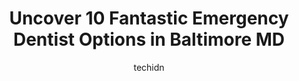 ---
layout: ampstory
image: https://i0.wp.com/www.depkes.org/wp-content/uploads/2023/06/emergency-dentist-0-in-baltimore-md-1685768338.jpeg?resize=640,853
author: techidn
featured: false
description: Discover the impressive array of Emergency Dentist options in Baltimore MD, where you can find 10 of the largest Emergency Dentist establishments in the area. From renowned classics to hidde
title: Uncover 10 Fantastic Emergency Dentist Options in Baltimore MD
cover:
   title: Uncover 10 Fantastic Emergency Dentist Options in Baltimore MD
   subtitle: Rickpate
   background: https://www.depkes.org/wp-content/uploads/2023/06/emergency-dentist-0-in-baltimore-md-1685768338.jpeg

pages: 
 - layout: thirds
   top: <h1>#1 Dental One Associates of Cross Keys</h1>
   bottom: "<p>I have been a patient (general dentistry and orthodontics) of this practice for over 15 years. Orthodontist Dr. Huynh is FABULOUS! She has treated both my children and me</p>"
   background: https://www.depkes.org/wp-content/uploads/2023/06/emergency-dentist-1-in-baltimore-md-1685768339.jpeg
   backgroundblur: true
 - layout: thirds
   top: <h1>#2 Smiles R Us Dentistry</h1>
   bottom: "<p>Best cleaning I got in many many years. My hygienist Star was so good, all the staff were super friendly. I told the receptionist I was having a hard time getting an appo</p>"
   background: https://www.depkes.org/wp-content/uploads/2023/06/emergency-dentist-2-in-baltimore-md-1685768339.jpeg
   cta:
      link: https://www.depkes.org/blog/uncover-10-fantastic-emergency-dentist-options-in-baltimore-md/
      text: Uncover 10 Fantastic Emergency Dentist Options in Baltimore MD
 - layout: thirds
   top: <h1>#3 Quest Dental</h1>
   bottom: "<p>1000 E Eager St, Baltimore, MD 21202, United States</p>"
   background: https://www.depkes.org/wp-content/uploads/2023/06/emergency-dentist-3-in-baltimore-md-1685768339.jpeg
   cta:
      link: https://www.depkes.org/blog/uncover-10-fantastic-emergency-dentist-options-in-baltimore-md/
      text: Uncover 10 Fantastic Emergency Dentist Options in Baltimore MD
 - layout: thirds
   top: <h1>#4 Family Dental Care</h1>
   bottom: "<p>5801 Ritchie Hwy, Baltimore, MD 21225, United States</p>"
   background: https://images.unsplash.com/photo-1549241520-425e3dfc01cb?ixlib=rb-4.0.3&ixid=MnwxMjA3fDB8MHxwaG90by1wYWdlfHx8fGVufDB8fHx8&auto=format&fit=crop&w=640&h=853&q=80
   cta:
      link: https://www.depkes.org/blog/uncover-10-fantastic-emergency-dentist-options-in-baltimore-md/
      text: Uncover 10 Fantastic Emergency Dentist Options in Baltimore MD
 - layout: thirds
   top: <h1>#5 Canton Crossing Dental - Baltimore</h1>
   bottom: "<p>838 S Conkling St, Baltimore, MD 21224, United States</p>"
   background: https://images.unsplash.com/photo-1531169509526-f8f1fdaa4a67?ixlib=rb-4.0.3&ixid=MnwxMjA3fDB8MHxwaG90by1wYWdlfHx8fGVufDB8fHx8&auto=format&fit=crop&w=640&h=853&q=80
   cta:
      link: https://www.depkes.org/blog/uncover-10-fantastic-emergency-dentist-options-in-baltimore-md/
      text: Uncover 10 Fantastic Emergency Dentist Options in Baltimore MD
 - layout: thirds
   top: <h1>#6 Smiles R Us Dentistry</h1>
   bottom: "<p>5450 Reisterstown Rd #201, Baltimore, MD 21215, United States</p>"
   background: https://images.unsplash.com/photo-1540457036297-448b6b99e91c?ixlib=rb-4.0.3&ixid=MnwxMjA3fDB8MHxwaG90by1wYWdlfHx8fGVufDB8fHx8&auto=format&fit=crop&w=640&h=853&q=80
   cta:
      link: https://www.depkes.org/blog/uncover-10-fantastic-emergency-dentist-options-in-baltimore-md/
      text: Uncover 10 Fantastic Emergency Dentist Options in Baltimore MD
 - layout: thirds
   top: <h1>#7 Harbor East Dental</h1>
   bottom: "<p>1001 Fleet St r, Baltimore, MD 21202, United States</p>"
   background: https://images.unsplash.com/photo-1608501821300-4f99e58bba77?ixlib=rb-4.0.3&ixid=MnwxMjA3fDB8MHxwaG90by1wYWdlfHx8fGVufDB8fHx8&auto=format&fit=crop&w=640&h=853&q=80
   cta:
      link: https://www.depkes.org/blog/uncover-10-fantastic-emergency-dentist-options-in-baltimore-md/
      text: Uncover 10 Fantastic Emergency Dentist Options in Baltimore MD
 - layout: thirds
   middle: Continue reading...
   background: https://images.unsplash.com/photo-1553949345-eb786bb3f7ba?ixlib=rb-4.0.3&ixid=MnwxMjA3fDB8MHxwaG90by1wYWdlfHx8fGVufDB8fHx8&auto=format&fit=crop&w=640&h=853&q=80
   cta:
      link: https://www.depkes.org/blog/uncover-10-fantastic-emergency-dentist-options-in-baltimore-md/
      text: Uncover 10 Fantastic Emergency Dentist Options in Baltimore MD
      
---